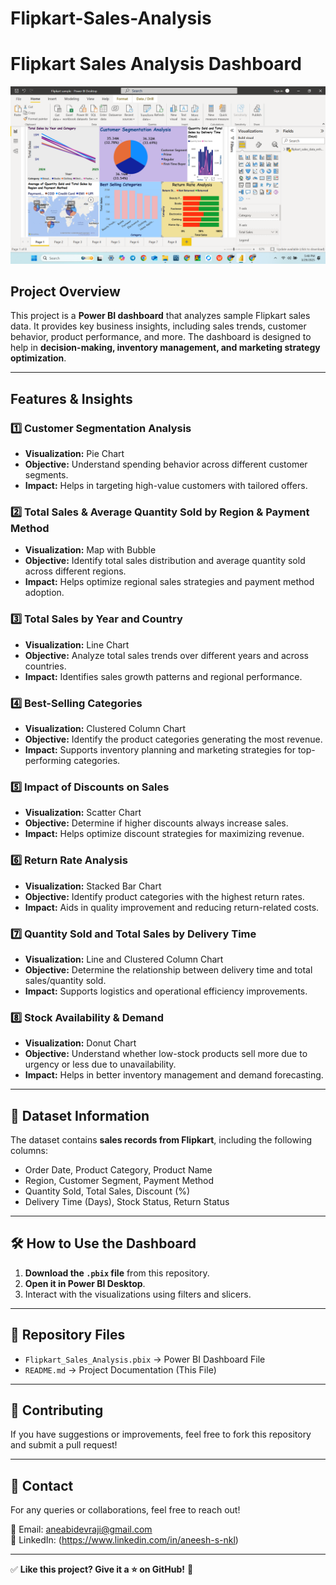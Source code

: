 # Flipkart-Sales-Analysis
# Flipkart Sales Analysis Dashboard
![Dashboard Preview](PowerBIDashboard.png)

## Project Overview
This project is a **Power BI dashboard** that analyzes sample Flipkart sales data. It provides key business insights, including sales trends, customer behavior, product performance, and more. The dashboard is designed to help in **decision-making, inventory management, and marketing strategy optimization**.

---

## Features & Insights

### **1️⃣ Customer Segmentation Analysis**
- **Visualization:** Pie Chart
- **Objective:** Understand spending behavior across different customer segments.
- **Impact:** Helps in targeting high-value customers with tailored offers.

### **2️⃣ Total Sales & Average Quantity Sold by Region & Payment Method**
- **Visualization:** Map with Bubble
- **Objective:** Identify total sales distribution and average quantity sold across different regions.
- **Impact:** Helps optimize regional sales strategies and payment method adoption.

### **3️⃣ Total Sales by Year and Country**
- **Visualization:** Line Chart
- **Objective:** Analyze total sales trends over different years and across countries.
- **Impact:** Identifies sales growth patterns and regional performance.

### **4️⃣ Best-Selling Categories**
- **Visualization:** Clustered Column Chart
- **Objective:** Identify the product categories generating the most revenue.
- **Impact:** Supports inventory planning and marketing strategies for top-performing categories.

### **5️⃣ Impact of Discounts on Sales**
- **Visualization:** Scatter Chart
- **Objective:** Determine if higher discounts always increase sales.
- **Impact:** Helps optimize discount strategies for maximizing revenue.

### **6️⃣ Return Rate Analysis**
- **Visualization:** Stacked Bar Chart
- **Objective:** Identify product categories with the highest return rates.
- **Impact:** Aids in quality improvement and reducing return-related costs.

### **7️⃣ Quantity Sold and Total Sales by Delivery Time**
- **Visualization:** Line and Clustered Column Chart
- **Objective:** Determine the relationship between delivery time and total sales/quantity sold.
- **Impact:** Supports logistics and operational efficiency improvements.

### **8️⃣ Stock Availability & Demand**
- **Visualization:** Donut Chart
- **Objective:** Understand whether low-stock products sell more due to urgency or less due to unavailability.
- **Impact:** Helps in better inventory management and demand forecasting.

---

## 📂 Dataset Information
The dataset contains **sales records from Flipkart**, including the following columns:
- Order Date, Product Category, Product Name
- Region, Customer Segment, Payment Method
- Quantity Sold, Total Sales, Discount (%)
- Delivery Time (Days), Stock Status, Return Status

---



## 🛠️ How to Use the Dashboard
1. **Download the `.pbix` file** from this repository.
2. **Open it in Power BI Desktop**.
3. Interact with the visualizations using filters and slicers.

---

## 🔗 Repository Files
- `Flipkart_Sales_Analysis.pbix` → Power BI Dashboard File
- `README.md` → Project Documentation (This File)

---

## 🤝 Contributing
If you have suggestions or improvements, feel free to fork this repository and submit a pull request!

---

## 📧 Contact
For any queries or collaborations, feel free to reach out!

📩 Email: aneabidevraji@gmail.com  
🔗 LinkedIn: (https://www.linkedin.com/in/aneesh-s-nkl)  

---

✅ **Like this project? Give it a ⭐ on GitHub!** 🎉
